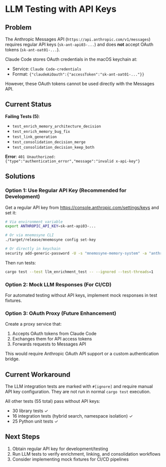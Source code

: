 # LLM Testing with API Keys

## Problem

The Anthropic Messages API (`https://api.anthropic.com/v1/messages`) requires regular API keys (`sk-ant-api03-...`) and does **not** accept OAuth tokens (`sk-ant-oat01-...`).

Claude Code stores OAuth credentials in the macOS keychain at:
- Service: `Claude Code-credentials`
- Format: `{"claudeAiOauth":{"accessToken":"sk-ant-oat01-..."}}`

However, these OAuth tokens cannot be used directly with the Messages API.

## Current Status

**Failing Tests (5)**:
- `test_enrich_memory_architecture_decision`
- `test_enrich_memory_bug_fix`
- `test_link_generation`
- `test_consolidation_decision_merge`
- `test_consolidation_decision_keep_both`

**Error**: `401 Unauthorized: {"type":"authentication_error","message":"invalid x-api-key"}`

## Solutions

### Option 1: Use Regular API Key (Recommended for Development)

Get a regular API key from https://console.anthropic.com/settings/keys and set it:

```bash
# Via environment variable
export ANTHROPIC_API_KEY=sk-ant-api03-...

# Or via mnemosyne CLI
./target/release/mnemosyne config set-key

# Or directly in keychain
security add-generic-password -U -s "mnemosyne-memory-system" -a "anthropic-api-key" -w "sk-ant-api03-..."
```

Then run tests:
```bash
cargo test --test llm_enrichment_test -- --ignored --test-threads=1
```

### Option 2: Mock LLM Responses (For CI/CD)

For automated testing without API keys, implement mock responses in test fixtures.

### Option 3: OAuth Proxy (Future Enhancement)

Create a proxy service that:
1. Accepts OAuth tokens from Claude Code
2. Exchanges them for API access tokens
3. Forwards requests to Messages API

This would require Anthropic OAuth API support or a custom authentication bridge.

## Current Workaround

The LLM integration tests are marked with `#[ignore]` and require manual API key configuration. They are not run in normal `cargo test` execution.

All other tests (55 total) pass without API keys:
- 30 library tests ✓
- 16 integration tests (hybrid search, namespace isolation) ✓
- 25 Python unit tests ✓

## Next Steps

1. Obtain regular API key for development/testing
2. Run LLM tests to verify enrichment, linking, and consolidation workflows
3. Consider implementing mock fixtures for CI/CD pipelines
